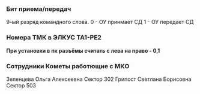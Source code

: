 
### Бит приема/передач
9-ый разряд командного слова.
0 - ОУ принмает СД
1 - ОУ передает СД


### Номера ТМК в ЭЛКУС ТА1-PE2

**При установки в пк разъёмы считать с лева на право - 0,1**







### Сотрудники Кометы работющие с МКО
Зеленцева Ольга Алексеевна Сектор 302
Грипост Светлана Борисовна Сектор 503